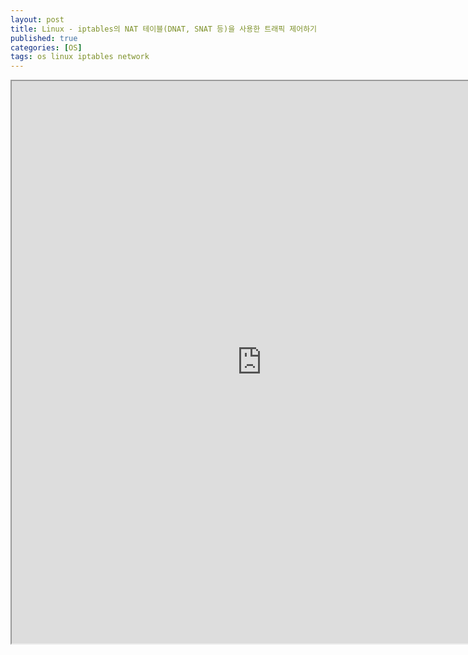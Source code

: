```yaml
---
layout: post
title: Linux - iptables의 NAT 테이블(DNAT, SNAT 등)을 사용한 트래픽 제어하기
published: true
categories: [OS]
tags: os linux iptables network
---
```

<iframe width="800" height="900" src="https://docs.google.com/document/d/e/2PACX-1vQovVwCg-v-wqOHLjpD1FbTTTIQxBbZi_11WXZnfYCDmwT3SKcDFXj-NNPytXuZoQ7PTjuyV_GU3M2b/pub?embedded=true"></iframe>  
    
